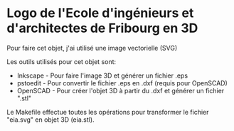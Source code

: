# Logo de l'Ecole d'ingénieurs et d'architectes de Fribourg en 3D

Pour faire cet objet, j'ai utilisé une image vectorielle (SVG)

Les outils utilisés pour cet objet sont:

  * Inkscape - Pour faire l'image 3D et générer un fichier .eps
  * pstoedit - Pour convertir le fichier .eps en .dxf (requis pour OpenSCAD)
  * OpenSCAD - Pour créer l'objet 3D à partir du .dxf et générer un fichier ".stl"
  
Le Makefile effectue toutes les opérations pour transformer le fichier "eia.svg" en objet 3D (eia.stl).